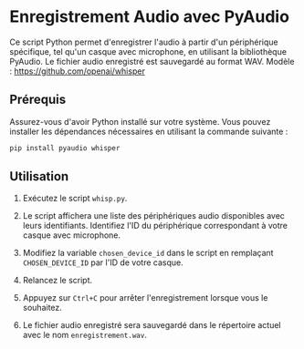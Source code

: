 # Enregistrement Audio avec PyAudio

Ce script Python permet d'enregistrer l'audio à partir d'un périphérique spécifique, tel qu'un casque avec microphone, en utilisant la bibliothèque PyAudio. Le fichier audio enregistré est sauvegardé au format WAV.
Modèle :
https://github.com/openai/whisper

## Prérequis

Assurez-vous d'avoir Python installé sur votre système. Vous pouvez installer les dépendances nécessaires en utilisant la commande suivante :

```bash
pip install pyaudio whisper
```

## Utilisation

1. Exécutez le script `whisp.py`.

2. Le script affichera une liste des périphériques audio disponibles avec leurs identifiants. Identifiez l'ID du périphérique correspondant à votre casque avec microphone.

3. Modifiez la variable `chosen_device_id` dans le script en remplaçant `CHOSEN_DEVICE_ID` par l'ID de votre casque.

4. Relancez le script.

5. Appuyez sur `Ctrl+C` pour arrêter l'enregistrement lorsque vous le souhaitez.

6. Le fichier audio enregistré sera sauvegardé dans le répertoire actuel avec le nom `enregistrement.wav`.

